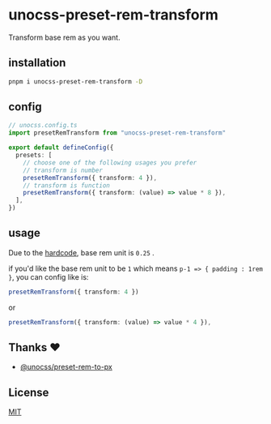 # unocss-preset-rem-transform

Transform base rem as you want.

## installation

```bash
pnpm i unocss-preset-rem-transform -D
```

## config

```ts
// unocss.config.ts
import presetRemTransform from "unocss-preset-rem-transform"

export default defineConfig({
  presets: [
    // choose one of the following usages you prefer
    // transform is number
    presetRemTransform({ transform: 4 }),
    // transform is function
    presetRemTransform({ transform: (value) => value * 8 }),
  ],
})
```

## usage

Due to the [hardcode](https://github.com/unocss/unocss/blob/59e6c343d5645d547349721e9abfc5bb62ecdd80/packages/preset-mini/src/_utils/handlers/handlers.ts#L54), base rem unit is `0.25` .

if you'd like the base rem unit to be `1` which means `p-1 => { padding : 1rem }`, you can config like is:

```ts
presetRemTransform({ transform: 4 })
```

or

```ts
presetRemTransform({ transform: (value) => value * 4 }),
```

## Thanks :heart:

- [@unocss/preset-rem-to-px](https://github.com/unocss/unocss/tree/main/packages/preset-rem-to-px)

## License

[MIT](./LICENSE)
